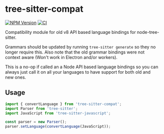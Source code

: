 # tree-sitter-compat
[![NPM Version](https://img.shields.io/npm/v/tree-sitter-compat)](https://www.npmjs.com/package/tree-sitter-compat)
[![CI](https://github.com/segevfiner/node-tree-sitter-compat/actions/workflows/ci.yml/badge.svg)](https://github.com/segevfiner/node-tree-sitter-compat/actions/workflows/ci.yml)

Compatibility module for old v8 API based language bindings for node-tree-sitter.

Grammars should be updated by running `tree-sitter generate` so they no longer require this. Also
note that the old grammar bindings were not context aware (Won't work in Electron and/or workers).

This is a no-op if called an a Node API based language bindings so you can always just call it on
all your languages to have support for both old and new ones.   

## Usage
```ts
import { convertLanguage } from 'tree-sitter-compat';
import Parser from 'tree-sitter';
import JavaScript from 'tree-sitter-javascript';

const parser = new Parser();
parser.setLanguage(convertLanguage(JavaScript));
```
